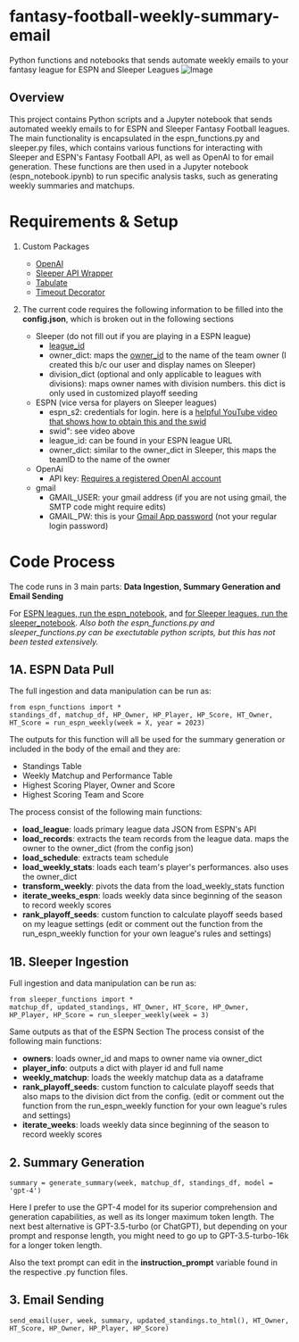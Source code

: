# fantasy-football-weekly-summary-email
Python functions and notebooks that sends automate weekly emails to your fantasy league for ESPN and Sleeper Leagues
![Image](https://cdn-images-1.medium.com/v2/resize:fit:800/1*Uxp54-JxNU4H21m-u1CozA.jpeg)

## Overview
This project contains Python scripts and a Jupyter notebook that sends automated weekly emails to for ESPN and Sleeper Fantasy Football leagues. The main functionality is encapsulated in the espn_functions.py and sleeper.py files, which contains various functions for interacting with Sleeper and ESPN's Fantasy Football API, as well as OpenAI to for email generation. These functions are then used in a Jupyter notebook (espn_notebook.ipynb) to run specific analysis tasks, such as generating weekly summaries and matchups.

# Requirements & Setup
1. Custom Packages 
    - [OpenAI](https://github.com/openai/openai-python)
    - [Sleeper API Wrapper](https://github.com/SwapnikKatkoori/sleeper-api-wrapper/blob/master/README.md)
    - [Tabulate](https://pypi.org/project/tabulate/)
    - [Timeout Decorator](https://pypi.org/project/timeout-decorator/)

2. The current code requires the following information to be filled into the **config.json**, which is broken out in the following sections
    - Sleeper (do not fill out if you are playing in a ESPN league)
        - [league_id](https://support.sleeper.com/en/articles/4121798-how-do-i-find-my-league-id)
        - owner_dict: maps the [owner_id](https://docs.sleeper.com/#getting-users-in-a-league) to the name of the team owner (I created this b/c our user and display names on Sleeper)
        - division_dict (optional and only applicable to leagues with divisions): maps owner names with division numbers. this dict is only used in customized playoff seeding
    - ESPN (vice versa for players on Sleeper leagues)
        - espn_s2: credentials for login. here is a [helpful YouTube video that shows how to obtain this and the swid](https://www.youtube.com/watch?v=tNcND9lVycA)
        - swid": see video above
        - league_id: can be found in your ESPN league URL
        - owner_dict: similar to the owner_dict in Sleeper, this maps the teamID to the name of the owner
    - OpenAi
        - API key: [Requires a registered OpenAI account](https://openai.com/blog/openai-api)
    - gmail
        - GMAIL_USER: your gmail address (if you are not using gmail, the SMTP code might require edits)
        - GMAIL_PW: this is your [Gmail App password](https://support.google.com/accounts/answer/185833?hl=en) (not your regular login password)

# Code Process
The code runs in 3 main parts: **Data Ingestion, Summary Generation and Email Sending**

For [ESPN leagues, run the espn_notebook](https://github.com/peteryushunli/fantasy-football-weekly-email/blob/main/espn_notebook.ipynb), and [for Sleeper leagues, run the sleeper_notebook](https://github.com/peteryushunli/fantasy-football-weekly-email/blob/main/sleeper_notebook.ipynb). 
*Also both the espn_functions.py and sleeper_functions.py can be exectutable python scripts, but this has not been tested extensively.*
## 1A. ESPN Data Pull
The full ingestion and data manipulation can be run as:
~~~
from espn_functions import *
standings_df, matchup_df, HP_Owner, HP_Player, HP_Score, HT_Owner, HT_Score = run_espn_weekly(week = X, year = 2023)
~~~
The outputs for this function will all be used for the summary generation or included in the body of the email and they are:
- Standings Table
- Weekly Matchup and Performance Table 
- Highest Scoring Player, Owner and Score
- Highest Scoring Team and Score

The process consist of the following main functions:
- **load_league**: loads primary league data JSON from ESPN's API
- **load_records**: extracts the team records from the league data. maps the owner to the owner_dict (from the config json)
- **load_schedule**: extracts team schedule
- **load_weekly_stats**: loads each team's player's performances. also uses the owner_dict
- **transform_weekly**: pivots the data from the load_weekly_stats function
- **iterate_weeks_espn**: loads weekly data since beginning of the season to record weekly scores
- **rank_playoff_seeds**: custom function to calculate playoff seeds based on my league settings (edit or comment out the function from the run_espn_weekly function for your own league's rules and settings)

## 1B. Sleeper Ingestion
Full ingestion and data manipulation can be run as:
~~~
from sleeper_functions import *
matchup_df, updated_standings, HT_Owner, HT_Score, HP_Owner, HP_Player, HP_Score = run_sleeper_weekly(week = 3)
~~~

Same outputs as that of the ESPN Section
The process consist of the following main functions:
- **owners**: loads owner_id and maps to owner name via owner_dict
- **player_info**: outputs a dict with player id and full name
- **weekly_matchup**: loads the weekly matchup data as a dataframe
- **rank_playoff_seeds**: custom function to calculate playoff seeds that also maps to the division dict from the config. (edit or comment out the function from the run_espn_weekly function for your own league's rules and settings)
- **iterate_weeks**: loads weekly data since beginning of the season to record weekly scores

## 2. Summary Generation
~~~
summary = generate_summary(week, matchup_df, standings_df, model = 'gpt-4')
~~~
Here I prefer to use the GPT-4 model for its superior comprehension and generation capabilities, as well as its longer maximum token length. The next best alternative is GPT-3.5-turbo (or ChatGPT), but depending on your prompt and response length, you might need to go up to GPT-3.5-turbo-16k for a longer token length.

Also the text prompt can edit in the **instruction_prompt** variable found in the respective .py function files.
## 3. Email Sending
~~~
send_email(user, week, summary, updated_standings.to_html(), HT_Owner, HT_Score, HP_Owner, HP_Player, HP_Score)
~~~
